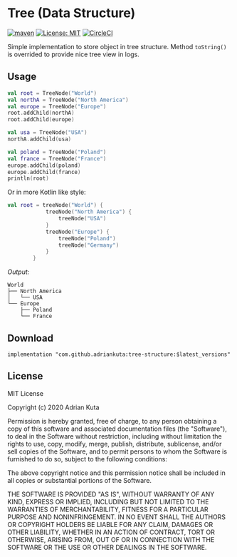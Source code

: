 # Tree (Data Structure)
[![maven](https://img.shields.io/maven-central/v/com.github.adriankuta/tree-structure?style=plastic)](https://search.maven.org/artifact/com.github.adriankuta/tree-structure)
[![License: MIT](https://img.shields.io/badge/License-MIT-blue?style=plastic)](https://github.com/AdrianKuta/Design-Patterns-Kotlin/blob/master/LICENSE)
[![CircleCI](https://img.shields.io/circleci/build/github/AdrianKuta/Tree-Data-Structure/master?label=CircleCI&style=plastic)](https://circleci.com/gh/AdrianKuta/Tree-Data-Structure)

Simple implementation to store object in tree structure. Method `toString()` is overrided to provide nice tree view in logs.

## Usage

```kotlin
val root = TreeNode("World")
val northA = TreeNode("North America")
val europe = TreeNode("Europe")
root.addChild(northA)
root.addChild(europe)

val usa = TreeNode("USA")
northA.addChild(usa)

val poland = TreeNode("Poland")
val france = TreeNode("France")
europe.addChild(poland)
europe.addChild(france)
println(root)
```

Or in more Kotlin like style:

```kotlin
val root = treeNode("World") {
            treeNode("North America") {
                treeNode("USA")
            }
            treeNode("Europe") {
                treeNode("Poland")
                treeNode("Germany")
            }
        }
```

*Output:*

```
World
├── North America
│   └── USA
└── Europe
    ├── Poland
    └── France
```


## Download

    implementation "com.github.adriankuta:tree-structure:$latest_versions"
    
## License

MIT License

Copyright (c) 2020 Adrian Kuta

Permission is hereby granted, free of charge, to any person obtaining a copy
of this software and associated documentation files (the "Software"), to deal
in the Software without restriction, including without limitation the rights
to use, copy, modify, merge, publish, distribute, sublicense, and/or sell
copies of the Software, and to permit persons to whom the Software is
furnished to do so, subject to the following conditions:

The above copyright notice and this permission notice shall be included in all
copies or substantial portions of the Software.

THE SOFTWARE IS PROVIDED "AS IS", WITHOUT WARRANTY OF ANY KIND, EXPRESS OR
IMPLIED, INCLUDING BUT NOT LIMITED TO THE WARRANTIES OF MERCHANTABILITY,
FITNESS FOR A PARTICULAR PURPOSE AND NONINFRINGEMENT. IN NO EVENT SHALL THE
AUTHORS OR COPYRIGHT HOLDERS BE LIABLE FOR ANY CLAIM, DAMAGES OR OTHER
LIABILITY, WHETHER IN AN ACTION OF CONTRACT, TORT OR OTHERWISE, ARISING FROM,
OUT OF OR IN CONNECTION WITH THE SOFTWARE OR THE USE OR OTHER DEALINGS IN THE
SOFTWARE.
